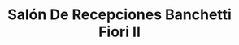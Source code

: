 ---
title: "Salón De Recepciones Banchetti Fiori II"
url: /chalchuapa/salon-de-recepciones-banchetti-fiori-ii/
shop: cosméticos
---